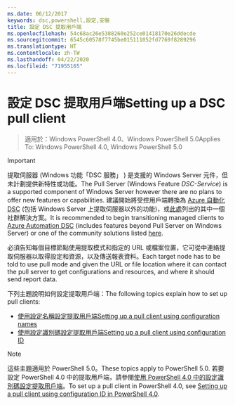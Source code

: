 ```yaml
---
ms.date: 06/12/2017
keywords: dsc,powershell,設定,安裝
title: 設定 DSC 提取用戶端
ms.openlocfilehash: 54c68ac26e5388260e252ce01418170e26ddecde
ms.sourcegitcommit: 6545c60578f7745be015111052fd7769f8289296
ms.translationtype: HT
ms.contentlocale: zh-TW
ms.lasthandoff: 04/22/2020
ms.locfileid: "71955165"
---
```

# <a name="setting-up-a-dsc-pull-client"></a><span data-ttu-id="8d769-103">設定 DSC 提取用戶端</span><span class="sxs-lookup"><span data-stu-id="8d769-103">Setting up a DSC pull client</span></span>

> <span data-ttu-id="8d769-104">適用於：Windows PowerShell 4.0、Windows PowerShell 5.0</span><span class="sxs-lookup"><span data-stu-id="8d769-104">Applies To: Windows PowerShell 4.0, Windows PowerShell 5.0</span></span>

> [!IMPORTANT]
> <span data-ttu-id="8d769-105">提取伺服器 (Windows 功能「DSC 服務」  ) 是支援的 Windows Server 元件，但未計劃提供新特性或功能。</span><span class="sxs-lookup"><span data-stu-id="8d769-105">The Pull Server (Windows Feature *DSC-Service*) is a supported component of Windows Server however there are no plans to offer new features or capabilities.</span></span> <span data-ttu-id="8d769-106">建議開始將受控用戶端轉換為 [Azure 自動化 DSC](/azure/automation/automation-dsc-getting-started) (包括 Windows Server 上提取伺服器以外的功能)，或[此處](pullserver.md#community-solutions-for-pull-service)列出的其中一個社群解決方案。</span><span class="sxs-lookup"><span data-stu-id="8d769-106">It is recommended to begin transitioning managed clients to [Azure Automation DSC](/azure/automation/automation-dsc-getting-started) (includes features beyond Pull Server on Windows Server) or one of the community solutions listed [here](pullserver.md#community-solutions-for-pull-service).</span></span>

<span data-ttu-id="8d769-107">必須告知每個目標節點使用提取模式和指定的 URL 或檔案位置，它可從中連絡提取伺服器以取得設定和資源，以及傳送報表資料。</span><span class="sxs-lookup"><span data-stu-id="8d769-107">Each target node has to be told to use pull mode and given the URL or file location where it can contact the pull server to get configurations and resources, and where it should send report data.</span></span>

<span data-ttu-id="8d769-108">下列主題說明如何設定提取用戶端：</span><span class="sxs-lookup"><span data-stu-id="8d769-108">The following topics explain how to set up pull clients:</span></span>

* [<span data-ttu-id="8d769-109">使用設定名稱設定提取用戶端</span><span class="sxs-lookup"><span data-stu-id="8d769-109">Setting up a pull client using configuration names</span></span>](pullClientConfigNames.md)
* [<span data-ttu-id="8d769-110">使用設定識別碼設定提取用戶端</span><span class="sxs-lookup"><span data-stu-id="8d769-110">Setting up a pull client using configuration ID</span></span>](pullClientConfigID.md)

> [!NOTE]
> <span data-ttu-id="8d769-111">這些主題適用於 PowerShell 5.0。</span><span class="sxs-lookup"><span data-stu-id="8d769-111">These topics apply to PowerShell 5.0.</span></span> <span data-ttu-id="8d769-112">若要設定 PowerShell 4.0 中的提取用戶端，請參閱[使用 PowerShell 4.0 中的設定識別碼設定提取用戶端](pullClientConfigID4.md)。</span><span class="sxs-lookup"><span data-stu-id="8d769-112">To set up a pull client in PowerShell 4.0, see [Setting up a pull client using configuration ID in PowerShell 4.0](pullClientConfigID4.md).</span></span>